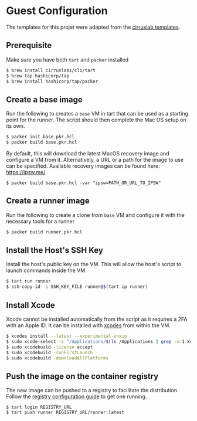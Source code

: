 # Guest Configuration

The templates for this projet were adapted from the [cirruslab templates](https://github.com/cirruslabs/macos-image-templates).

## Prerequisite

Make sure you have both `tart` and `packer` installed

```sh
$ brew install cirruslabs/cli/tart
$ brew tap hashicorp/tap
$ brew install hashicorp/tap/packer
```

## Create a base image

Run the following to creates a `base` VM in tart that can be used as a starting point for the runner. The script should then complete the Mac OS setup on its own.

```sh
$ packer init base.pkr.hcl
$ packer build base.pkr.hcl
```

By default, this will download the latest MacOS recovery image and configure a VM from it. Alternatively, a URL or a path for the image to use can be specified. Available recovery images can be found here: https://ipsw.me/

```
$ packer build base.pkr.hcl -var "ipsw=PATH_OR_URL_TO_IPSW"
```

## Create a runner image

Run the following to create a clone from `base` VM and configure it with the necessary tools for a runner

```sh
$ packer build runner.pkr.hcl
```

## Install the Host's SSH Key

Install the host's public key on the VM. This will allow the host's script to launch commands inside the VM.

```sh
$ tart run runner
$ ssh-copy-id -i SSH_KEY_FILE runner@$(tart ip runner)
```

## Install Xcode

Xcode cannot be installed automatically from the script as it requires a 2FA with an Apple ID. It can be installed with [xcodes](https://github.com/RobotsAndPencils/xcodes) from within the VM.

```sh
$ xcodes install --latest --experimental-unxip
$ sudo xcode-select -s "/Applications/$(ls /Applications | grep -m 1 Xcode)"
$ sudo xcodebuild -license accept
$ sudo xcodebuild -runFirstLaunch
$ sudo xcodebuild -downloadAllPlatforms
```

## Push the image on the container registry

The new image can be pushed to a registry to facilitate the distribution. Follow the [registry configuration guide](registry/README.md) to get one running.

```
$ tart login REGISTRY_URL
$ tart push runner REGISTRY_URL/runner:latest
```
